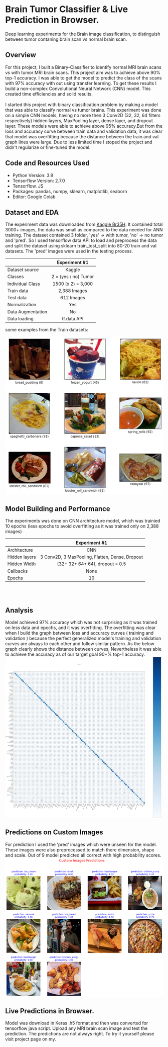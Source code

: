 # Brain Tumor Classifier & Live Prediction in Browser.
Deep learning experiments for the Brain image classification, to distinguish between tumor contaning brain scan vs normal brain scan.

## Overview
For this project, I built a Binary-Classifier to identify normal MRI brain scans vs with tumor MRI brain scans. This project aim was to achieve above 90% top-1 accuracy.
I was able to get the model to predict the class of the scans with 97% accuracy with out using transfer learning. To get these results I build a non-complex Convolutional Neural Network (CNN) model. This created time efficiencies and solid results. <br/><br/>
I started this project with binary classification problem by making a model that was able to classify normal vs tumor brains. This experiment was done on a
simple CNN models, having no more then 3 Conv2D (32, 32, 64 filters respectively) hidden layers, MaxPooling layer, dense layer, and dropout layer. These models were able to achieve above 95% accuracy.But from the loss and accuracy curve between train data and validation data, it was clear that model was overfitting because the distance between the train and val graph lines were large. Due to less limited time I stoped the project and didn't regularize or fine-tuned the model.

## Code and Resources Used
- Python Version: 3.8
- Tensorflow Version: 2.7.0
- Tensorflow. JS
- Packages: pandas, numpy, sklearn, matplotlib, seaborn
- Editor:  Google Colab

## Dataset and EDA
The experiment data was downloaded from <a href="https://www.kaggle.com/ahmedhamada0/brain-tumor-detection">Kaggle Br35H</a>.
It contained total 3000+ images, the data was small as compared to the data needed for ANN training. The dataset contained 3 folder, 
'yes' -> with tumor, 'no' -> no tumor and 'pred'. So I used tensorflow data API to load and preprocess the data and split the dataset
using sklearn train_test_split into 80-20 train and val datasets. The 'pred' images were used in the testing process.
                                                        

|               | Experiment #1 | 
| ------------- |:-------------------:|
| Dataset source|  Kaggle| 
| Classes |  2 = (yes / no) Tumor| 
| Individual Class |	1500 (x 2) = 3,000|
| Train data| 2,388 Images|
| Test data | 612 Images|
|Normalization|Yes|
|Data Augmentation|	No|
|Data loading|	tf.data API|

some examples from the Train datasets:

![alt text](https://github.com/ozzmanmuhammad/FoodVision/blob/main/Images/Food101_examples.png "Train data examples")

## Model Building and Performance

The experiments was done on CNN architecture model, which was trainied 10 epochs (less epochs to avoid overfitting as it was trained only on 2,388 images)

|               | Experiment #1 | 
| ------------- |:-------------------:|
|Architecture|	CNN|
|Hidden layers|	3 Conv2D, 3 MaxPooling, Flatten, Dense, Dropout|
|Hidden Width|	(32+ 32+ 64+ 64), dropout = 0.5|
|Callbacks|	None|
|Epochs|	10|

<br/><br/>

## Analysis
Model achieved 97% accuracy which was not surprising as it was trained on less data and epochs, and it was overfitting. The overfitting was clear when I build the graph
between loss and accuracy curves ( training and validation ) because the perfect generalized model's training and validation curves are always to each other and follow similar pattern. As the below graph clearly shows the distance between curves, Nevertheless it was able to achieve the accuracy as of our target goal 90+% top-1 accuracy.
<img src="https://github.com/ozzmanmuhammad/FoodVision/blob/main/Images/Confusion_matrix_experiment1.png" alt="Confusion Matrix"  width="500"/>


## Predictions on Custom Images
For prediction I used the 'pred' images which were unseen for the model. These images were also preprocessed to match there dimension, shape and scale. Out of 9 model predicted all correct with high probability scores.
<img src="https://github.com/ozzmanmuhammad/FoodVision/blob/main/Images/predictions_custom_images.png" alt="Custom Predictions" width="700"/>

## Live Predictions in Browser.
Model was download in Keras .h5 format and then was converted for tensorflow java script. Upload any MRI brain scan image and test the prediction. The predictions are not always right. To try it yourself please visit project page on my.
